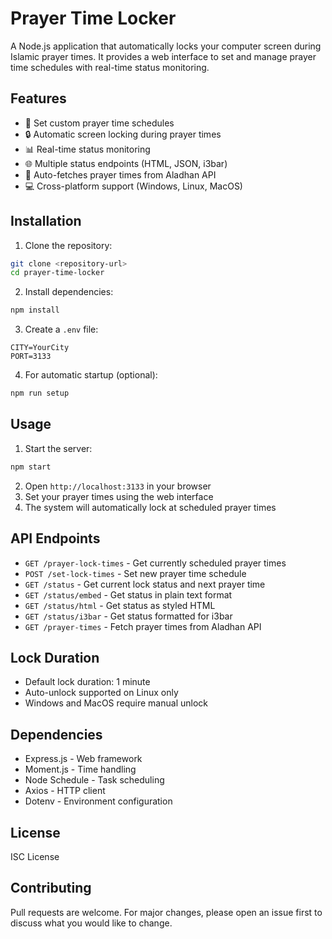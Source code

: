 # Prayer Time Locker

A Node.js application that automatically locks your computer screen during Islamic prayer times. It provides a web interface to set and manage prayer time schedules with real-time status monitoring.

## Features

- 🕌 Set custom prayer time schedules
- 🔒 Automatic screen locking during prayer times
- 📊 Real-time status monitoring
- 🌐 Multiple status endpoints (HTML, JSON, i3bar)
- 🔄 Auto-fetches prayer times from Aladhan API
- 💻 Cross-platform support (Windows, Linux, MacOS)

## Installation

1. Clone the repository:
```bash
git clone <repository-url>
cd prayer-time-locker
```

2. Install dependencies:
```bash
npm install
```

3. Create a `.env` file:
```env
CITY=YourCity
PORT=3133
```

4. For automatic startup (optional):
```bash
npm run setup
```

## Usage

1. Start the server:
```bash
npm start
```

2. Open `http://localhost:3133` in your browser
3. Set your prayer times using the web interface
4. The system will automatically lock at scheduled prayer times

## API Endpoints

- `GET /prayer-lock-times` - Get currently scheduled prayer times
- `POST /set-lock-times` - Set new prayer time schedule
- `GET /status` - Get current lock status and next prayer time
- `GET /status/embed` - Get status in plain text format
- `GET /status/html` - Get status as styled HTML
- `GET /status/i3bar` - Get status formatted for i3bar
- `GET /prayer-times` - Fetch prayer times from Aladhan API

## Lock Duration

- Default lock duration: 1 minute
- Auto-unlock supported on Linux only
- Windows and MacOS require manual unlock

## Dependencies

- Express.js - Web framework
- Moment.js - Time handling
- Node Schedule - Task scheduling
- Axios - HTTP client
- Dotenv - Environment configuration

## License

ISC License

## Contributing

Pull requests are welcome. For major changes, please open an issue first to discuss what you would like to change.